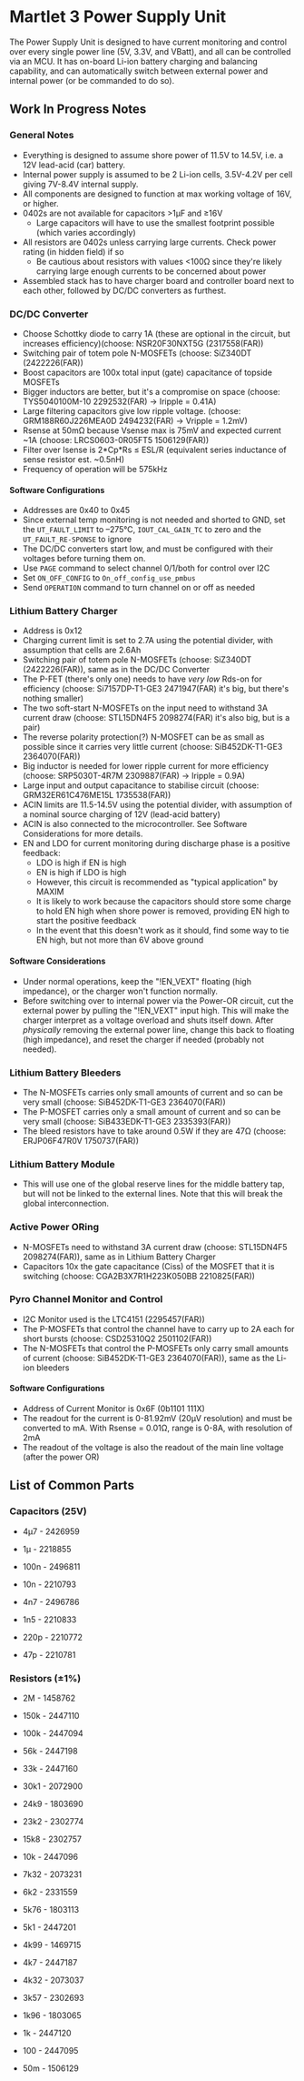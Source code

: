 # Martlet 3 Power Supply Unit

The Power Supply Unit is designed to have current monitoring and control over every single power line (5V, 3.3V, and VBatt), and all can be controlled via an MCU. It has on-board Li-ion battery charging and balancing capability, and can automatically switch between external power and internal power (or be commanded to do so).

## Work In Progress Notes

### General Notes

- Everything is designed to assume shore power of 11.5V to 14.5V, i.e. a 12V lead-acid (car) battery.
- Internal power supply is assumed to be 2 Li-ion cells, 3.5V-4.2V per cell giving 7V-8.4V internal supply.
- All components are designed to function at max working voltage of 16V, or higher.
- 0402s are not available for capacitors >1µF and ≥16V
    - Large capacitors will have to use the smallest footprint possible (which varies accordingly)
- All resistors are 0402s unless carrying large currents. Check power rating (in hidden field) if so
    - Be cautious about resistors with values <100Ω since they're likely carrying large enough currents to be concerned about power
- Assembled stack has to have charger board and controller board next to each other, followed by DC/DC converters as furthest.

### DC/DC Converter

- Choose Schottky diode to carry 1A (these are optional in the circuit, but increases efficiency)(choose: NSR20F30NXT5G (2317558(FAR))
- Switching pair of totem pole N-MOSFETs (choose: SiZ340DT (2422226(FAR))
- Boost capacitors are 100x total input (gate) capacitance of topside MOSFETs
- Bigger inductors are better, but it's a compromise on space (choose: TYS5040100M-10 2292532(FAR) -> Iripple = 0.41A)
- Large filtering capacitors give low ripple voltage. (choose: GRM188R60J226MEA0D 2494232(FAR) -> Vripple = 1.2mV)
- Rsense at 50mΩ because Vsense max is 75mV and expected current ~1A (choose: LRCS0603-0R05FT5 1506129(FAR))
- Filter over Isense is 2\*Cp\*Rs ≤ ESL/R (equivalent series inductance of sense resistor est. ~0.5nH)
- Frequency of operation will be 575kHz

#### Software Configurations

- Addresses are 0x40 to 0x45
- Since external temp monitoring is not needed and shorted to GND, set the `UT_FAULT_LIMIT` to –275°C, `IOUT_CAL_GAIN_TC` to zero and the `UT_FAULT_RE-SPONSE` to ignore
- The DC/DC converters start low, and must be configured with their voltages before turning them on.
- Use `PAGE` command to select channel 0/1/both for control over I2C
- Set `ON_OFF_CONFIG` to `On_off_config_use_pmbus`
- Send `OPERATION` command to turn channel on or off as needed

### Lithium Battery Charger

- Address is 0x12
- Charging current limit is set to 2.7A using the potential divider, with assumption that cells are 2.6Ah
- Switching pair of totem pole N-MOSFETs (choose: SiZ340DT (2422226(FAR)), same as in the DC/DC Converter
- The P-FET (there's only one) needs to have *very low* Rds-on for efficiency (choose: Si7157DP-T1-GE3 2471947(FAR) it's big, but there's nothing smaller)
- The two soft-start N-MOSFETs on the input need to withstand 3A current draw (choose: STL15DN4F5 2098274(FAR) it's also big, but is a pair)
- The reverse polarity protection(?) N-MOSFET can be as small as possible since it carries very little current (choose: SiB452DK-T1-GE3 2364070(FAR))
- Big inductor is needed for lower ripple current for more efficiency (choose: SRP5030T-4R7M 2309887(FAR) -> Iripple = 0.9A)
- Large input and output capacitance to stabilise circuit (choose: GRM32ER61C476ME15L 1735538(FAR))
- ACIN limits are 11.5-14.5V using the potential divider, with assumption of a nominal source charging of 12V (lead-acid battery)
- ACIN is also connected to the microcontroller. See Software Considerations for more details.
- EN and LDO for current monitoring during discharge phase is a positive feedback:
    - LDO is high if EN is high
    - EN is high if LDO is high
    - However, this circuit is recommended as "typical application" by MAXIM
    - It is likely to work because the capacitors should store some charge to hold EN high when shore power is removed, providing EN high to start the positive feedback
    - In the event that this doesn't work as it should, find some way to tie EN high, but not more than 6V above ground

#### Software Considerations

- Under normal operations, keep the "!EN_VEXT" floating (high impedance), or the charger won't function normally.
- Before switching over to internal power via the Power-OR circuit, cut the external power by pulling the "!EN_VEXT" input high. This will make the charger interpret as a voltage overload and shuts itself down. After *physically* removing the external power line, change this back to floating (high impedance), and reset the charger if needed (probably not needed).

### Lithium Battery Bleeders

- The N-MOSFETs carries only small amounts of current and so can be very small (choose: SiB452DK-T1-GE3 2364070(FAR))
- The P-MOSFET carries only a small amount of current and so can be very small (choose: SiB433EDK-T1-GE3 2335393(FAR))
- The bleed resistors have to take around 0.5W if they are 47Ω (choose: ERJP06F47R0V 1750737(FAR))

### Lithium Battery Module

- This will use one of the global reserve lines for the middle battery tap, but will not be linked to the external lines. Note that this will break the global interconnection.

### Active Power ORing

- N-MOSFETs need to withstand 3A current draw (choose: STL15DN4F5 2098274(FAR)), same as in Lithium Battery Charger
- Capacitors 10x the gate capacitance (Ciss) of the MOSFET that it is switching (choose: CGA2B3X7R1H223K050BB 2210825(FAR))

### Pyro Channel Monitor and Control

- I2C Monitor used is the LTC4151 (2295457(FAR))
- The P-MOSFETs that control the channel have to carry up to 2A each for short bursts (choose: CSD25310Q2 2501102(FAR))
- The N-MOSFETs that control the P-MOSFETs only carry small amounts of current (choose: SiB452DK-T1-GE3 2364070(FAR)), same as the Li-ion bleeders

#### Software Configurations

- Address of Current Monitor is 0x6F (0b1101 111X)
- The readout for the current is 0-81.92mV (20µV resolution) and must be converted to mA. With Rsense = 0.01Ω, range is 0-8A, with resolution of 2mA
- The readout of the voltage is also the readout of the main line voltage (after the power OR)

## List of Common Parts

### Capacitors (25V)

- 4µ7 - 2426959
- 1µ - 2218855

- 100n - 2496811

- 10n - 2210793

- 4n7 - 2496786
- 1n5 - 2210833

- 220p - 2210772
- 47p - 2210781

### Resistors (±1%)

- 2M - 1458762

- 150k - 2447110
- 100k - 2447094

- 56k - 2447198
- 33k - 2447160
- 30k1 - 2072900
- 24k9 - 1803690
- 23k2 - 2302774
- 15k8 - 2302757
- 10k - 2447096

- 7k32 - 2073231
- 6k2 - 2331559
- 5k76 - 1803113
- 5k1 - 2447201
- 4k99 - 1469715
- 4k7 - 2447187
- 4k32 - 2073037
- 3k57 - 2302693
- 1k96 - 1803065
- 1k - 2447120

- 100 - 2447095

- 50m - 1506129